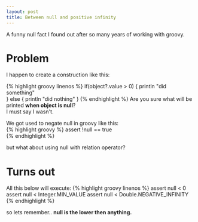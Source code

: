```yaml
---
layout: post
title: Between null and positive infinity
---
```


A funny null fact I found out after so many years of working with  groovy.

# Problem
I happen to create a construction like this: 

{% highlight groovy linenos %}
     if(object?.value > 0) {
        println "did something"        
     } else {
         println "did nothing"
     }
{% endhighlight %}
Are you sure what will be printed **when object is null**?   
I must say I wasn't.  

We got used to negate null in groovy like this:   
{% highlight groovy %}
    assert !null == true   
{% endhighlight %}   

but what about using null with relation operator?  

# Turns out 
 
All this below will execute: 
{% highlight groovy linenos %}
    assert null < 0   
    assert null < Integer.MIN_VALUE
    assert null < Double.NEGATIVE_INFINITY
{% endhighlight %}

so lets remember..
**null is the lower then anything.** 

